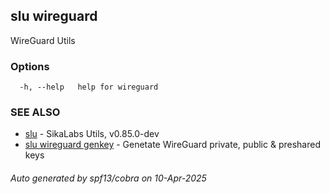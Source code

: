 ## slu wireguard

WireGuard Utils

### Options

```
  -h, --help   help for wireguard
```

### SEE ALSO

* [slu](slu.md)	 - SikaLabs Utils, v0.85.0-dev
* [slu wireguard genkey](slu_wireguard_genkey.md)	 - Genetate WireGuard private, public & preshared keys

###### Auto generated by spf13/cobra on 10-Apr-2025
